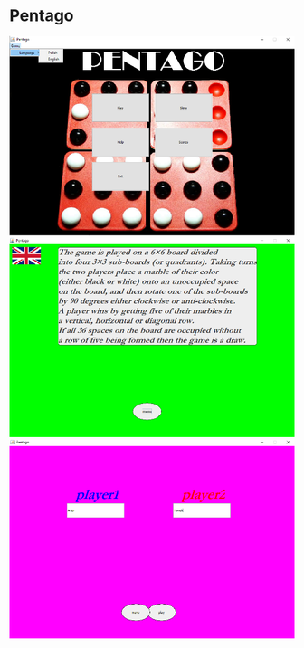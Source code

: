 # Pentago
![zdjecie](https://github.com/Arthurgt/Pentago/blob/master/menu.png)
![zdjecie](https://github.com/Arthurgt/Pentago/blob/master/rules.png)
![zdjecie](https://github.com/Arthurgt/Pentago/blob/master/start.png)
